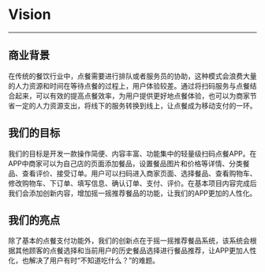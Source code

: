 # Vision

------

## 商业背景
在传统的餐饮行业中，点餐需要进行排队或者服务员的协助，这种模式会浪费大量的人力资源和时间在等待点餐的过程上，用户体验较差。通过将扫码服务与点餐结合起来，可以有效的提高点餐效率，为用户提供更好地点餐体验，也可以为商家节省一定的人力资源支出，将线下的服务转换到线上，让点餐成为移动支付的一环。


## 我们的目标
我们的目标是开发一款操作简便、内容丰富、功能集中的轻量级扫码点餐APP。在APP中商家可以为自己店的页面添加餐品，设置餐品图片和价格等详情、分类餐品、查看评价、接受订单。用户可以扫码进入商家页面、选择餐品、查看购物车、修改购物车、下订单、填写信息、确认订单、支付、评价。在基本项目内容完成后我们会添加创新内容，增加摇一摇推荐餐品的功能，让我们的APP更加的人性化。


## 我们的亮点
除了基本的点餐支付功能外，我们的创新点在于摇一摇推荐餐品系统，该系统会根据其他顾客的点餐选择和当前用户的历史餐品选择进行餐品推荐，让APP更加人性化，也解决了用户有时“不知道吃什么？”的难题。

